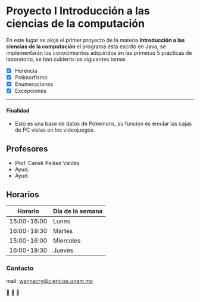 # Proyecto I Introducción a las ciencias de la computación
En este lugar se aloja el primer proyecto de la materia <b> Introducción a las ciencias de la computación </b> el programa está escrito en Java, se implementarán los conocimientos adquiridos en las primeras 5 prácticas de laboratorio, se han cubierto los siguientes temas
- [x] Herencia
- [x] Polimorfismo
- [x] Enumeraciones
- [x] Excepciones

- - - -
#### Finalidad

* Esto es una base de datos de Pokemons, su funcion es emular 
las cajas de PC vistas en los videojuegos.

## Profesores
* Prof. Canek Peláez Valdés
* Ayud. 
* Ayud. 

## Horarios
Horario  | Día de la semana 
---------| -------------
15:00-16:00  | Lunes
16:00-19:30  | Martes
15:00-16:00  | Miercoles
16:00-19:30  | Jueves
### Contacto

mail: wannacry@ciencias.unam.mx

:octopus: :octopus: :octopus:
